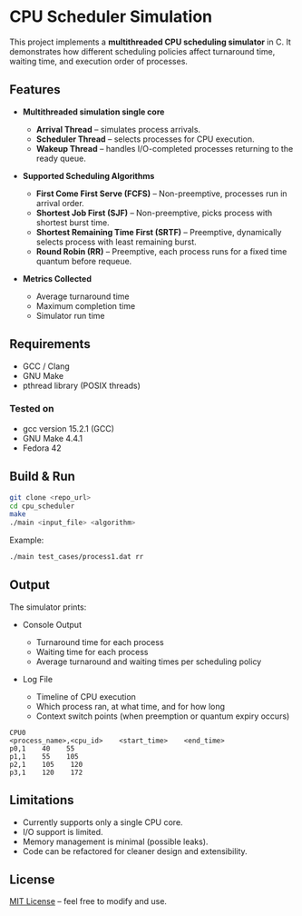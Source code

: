 # CPU Scheduler Simulation

This project implements a **multithreaded CPU scheduling simulator** in C.
It demonstrates how different scheduling policies affect turnaround time, waiting time, and execution order of processes.

## Features

* **Multithreaded simulation single core**

  * **Arrival Thread** – simulates process arrivals.
  * **Scheduler Thread** – selects processes for CPU execution.
  * **Wakeup Thread** – handles I/O-completed processes returning to the ready queue.

* **Supported Scheduling Algorithms**

  * **First Come First Serve (FCFS)** – Non-preemptive, processes run in arrival order.
  * **Shortest Job First (SJF)** – Non-preemptive, picks process with shortest burst time.
  * **Shortest Remaining Time First (SRTF)** – Preemptive, dynamically selects process with least remaining burst.
  * **Round Robin (RR)** – Preemptive, each process runs for a fixed time quantum before requeue.

* **Metrics Collected**

  * Average turnaround time
  * Maximum completion time
  * Simulator run time

## Requirements

* GCC / Clang
* GNU Make
* pthread library (POSIX threads)

### Tested on
* gcc version 15.2.1 (GCC)
* GNU Make 4.4.1
* Fedora 42

## Build & Run

```bash
git clone <repo_url>
cd cpu_scheduler
make
./main <input_file> <algorithm>
```

Example:

```bash
./main test_cases/process1.dat rr 
```

## Output

The simulator prints:

* Console Output

  * Turnaround time for each process
  * Waiting time for each process
  * Average turnaround and waiting times per scheduling policy

* Log File

  * Timeline of CPU execution
  * Which process ran, at what time, and for how long
  * Context switch points (when preemption or quantum expiry occurs)

```
CPU0
<process_name>,<cpu_id>    <start_time>    <end_time>
p0,1    40    55
p1,1    55    105
p2,1    105    120
p3,1    120    172
```

## Limitations

* Currently supports only a single CPU core.
* I/O support is limited.
* Memory management is minimal (possible leaks).
* Code can be refactored for cleaner design and extensibility.

## License

[MIT License](LICENSE) – feel free to modify and use.
